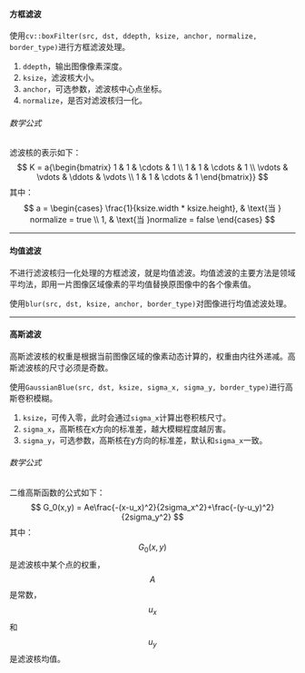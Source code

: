 #### 方框滤波

使用`cv::boxFilter(src, dst, ddepth, ksize, anchor, normalize, border_type)`进行方框滤波处理。

1. `ddepth`，输出图像像素深度。
2. `ksize`，滤波核大小。
3. `anchor`，可选参数，滤波核中心点坐标。
4. `normalize`，是否对滤波核归一化。

###### 数学公式

滤波核的表示如下：
$$
K = a{\begin{bmatrix}
1 & 1 & \cdots & 1 \\
1 & 1 & \cdots & 1 \\
\vdots & \vdots & \ddots & \vdots \\
1 & 1 & \cdots & 1
\end{bmatrix}}
$$
其中：
$$
a =
\begin{cases}
\frac{1}{ksize.width * ksize.height}, & \text{当 } normalize = true \\
1, & \text{当 }normalize = false
\end{cases}
$$

---

#### 均值滤波

不进行滤波核归一化处理的方框滤波，就是均值滤波。均值滤波的主要方法是领域平均法，即用一片图像区域像素的平均值替换原图像中的各个像素值。

使用`blur(src, dst, ksize, anchor, border_type)`对图像进行均值滤波处理。

---

#### 高斯滤波

高斯滤波核的权重是根据当前图像区域的像素动态计算的，权重由内往外递减。高斯滤波核的尺寸必须是奇数。

使用`GaussianBlue(src, dst, ksize, sigma_x, sigma_y, border_type)`进行高斯卷积模糊。

1. `ksize`，可传入零，此时会通过`sigma_x`计算出卷积核尺寸。
2. `sigma_x`，高斯核在x方向的标准差，越大模糊程度越厉害。
3. `sigma_y`，可选参数，高斯核在y方向的标准差，默认和`sigma_x`一致。

###### 数学公式

二维高斯函数的公式如下：
$$
G_0(x,y) = Ae\frac{-(x-u_x)^2}{2sigma_x^2}+\frac{-(y-u_y)^2}{2sigma_y^2}
$$
其中：$$G_0(x,y)$$是滤波核中某个点的权重，$$A$$是常数，$$u_x$$和$$u_y$$是滤波核均值。



